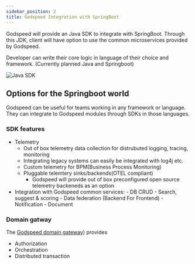 ```yaml
---
sidebar_position: 2
title: Godspeed Integration with SpringBoot
---
```


Godspeed will provide an Java SDK to integrate with SpringBoot. Through this JDK, client will have option to use the common microservices provided by Godspeed.

Developer can write their core logic in language of their choice and framework. (Currently planned Java and Springboot)

![Java SDK](/img/Godspeed-Landscape.jpg)

## Options for the Springboot world

Godspeed can be useful for teams working in any framework or language. They can integrate to Godspeed modules through SDKs in those languages.

### SDK features

- Telemetry
  - Out of box telemetry data collection for distrubuted logging, tracing, monitoring
  - Integrating legacy systems
    can easily be integrated with log4j etc.
  - Custom telemetry for BPM(Business Process Monitoring)
  - Pluggable telemtery sinks/backends(OTEL compliant)
    - Godspeed will provide out of box preconfigured open source telemetry backeneds as an option
- Integration with Godspeed common services: - DB CRUD - Search, suggest & scoring - Data federation (Backend For Frontend) - Notification - Document

### Domain gatway

The [Godspeed domain gateway](http://localhost:3000/docs/microservices/intro#the-gateway-microservice)) provides

- Authorization
- Orchestration
- Distributed transaction
